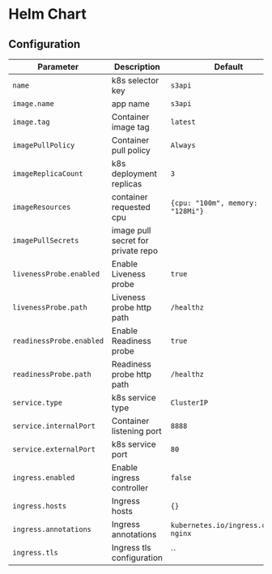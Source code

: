 # Helm Chart

## Configuration

|       Parameter           |           Description               |                         Default                          |
|---------------------------|-------------------------------------|----------------------------------------------------------|
| `name`                    | k8s selector key                    | `s3api`                                                  |
| `image.name`              | app name                            | `s3api`                                                  |
| `image.tag`               | Container image tag                 | `latest`                                                 |
| `imagePullPolicy`         | Container pull policy               | `Always`                                                 |
| `imageReplicaCount`       | k8s deployment replicas             | `3`                                                      |
| `imageResources`          | container requested cpu             | `{cpu: "100m", memory: "128Mi"}`                         |
| `imagePullSecrets`        | image pull secret for private repo  |                                                          |
| `livenessProbe.enabled`   | Enable Liveness probe               | `true`                                                   |
| `livenessProbe.path`      | Liveness probe http path            | `/healthz`                                               |
| `readinessProbe.enabled`  | Enable Readiness probe              | `true`                                                   |
| `readinessProbe.path`     | Readiness probe http path           | `/healthz`                                               |
| `service.type`            | k8s service type                    | `ClusterIP`                                              |
| `service.internalPort`    | Container listening port            | `8888`                                                   |
| `service.externalPort`    | k8s service port                    | `80`                                                     |
| `ingress.enabled`         | Enable ingress controller           | `false`                                                  |
| `ingress.hosts`           | Ingress hosts                       | `{}`                                                     |
| `ingress.annotations`     | Ingress annotations                 | `kubernetes.io/ingress.class: nginx`                     |
| `ingress.tls`             | Ingress tls configuration           | ``                                                       |